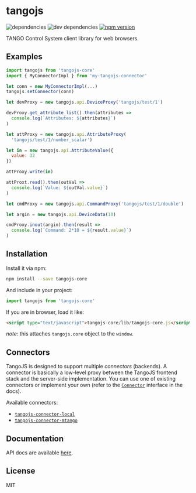 # tangojs

![dependencies](https://img.shields.io/david/tangojs/tangojs-core.svg)
![dev dependencies](https://img.shields.io/david/dev/tangojs/tangojs-core.svg)
[ ![npm version](https://img.shields.io/npm/v/tangojs-core.svg)
](https://www.npmjs.com/package/tangojs-core)

TANGO Control System client library for web browsers.

## Examples

```javascript
import tangojs from 'tangojs-core'
import { MyConnectorImpl } from 'my-tangojs-connector'

let conn = new MyConnectorImpl(...)
tangojs.setConnector(conn)

let devProxy = new tangojs.api.DeviceProxy('tangojs/test/1')

devProxy.get_attribute_list().then(attributes =>
  console.log(`Attributes: ${attributes}`)
)

let attProxy = new tangojs.api.AttributeProxy(
  'tangojs/test/1/number_scalar')

let in = new tangojs.api.AttributeValue({
  value: 32
})

attProxy.write(in)

attProxt.read().then(outVal =>
  console.log(`Value: ${outVal.value}`)
)

let cmdProxy = new tangojs.api.CommandProxy('tangojs/test/1/double')

let argin = new tangojs.api.DeviceData(10)

cmdProxy.inout(argin).then(result =>
  console.log(`Command: 2*10 = ${result.value}`)
)
```

## Installation

Install it via npm:
```bash
npm install --save tangojs-core
```

And include in your project:
```javascript
import tangojs from 'tangojs-core'
```

If you are in browser, load it like:
```html
<script type="text/javascript">tangojs-core/lib/tangojs-core.js</script>
```

*note*: this attaches `tangojs.core` object to the `window`.

## Connectors

TangoJS is designed to support multiple *connectors* (backends).
A connector is basically a low-level proxy between the TangoJS frontend stack
and the server-side implementation. You can use one of existing connectors or
implement your own (refer to the [`Connector`](#) interface in the docs).

Available connectors:

* [`tangojs-connector-local`](https://github.com/tangojs/tangojs-connector-local)
* [`tangojs-connector-mtango`](https://github.com/tangojs/tangojs-connector-mtango)

## Documentation

API docs are available [here](#).

## License

MIT
